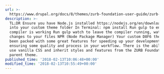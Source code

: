 ```yaml
---
url: >-
  https://www.drupal.org/docs/8/themes/zurb-foundation-user-guide/zurb-foundation-8x-6x/installing-foundation-subtheme
description: >-
  TL;DR Ensure you have Node.js installed https://nodejs.org/en/download/ cd
  into your custom theme folder In Terminal: npm install Run gulp to ensure your
  compiler is working Run gulp watch to leave the compiler running, watching for
  changes to your files NPM (Node Package Manager) Your custom D8F6 theme has
  been packed with some great features for speeding up your development and
  ensuring some quality and process in your workflow. There is the ability to
  use vanilla CSS and inherit styles and features from the ZURB Foundation
  parent theme.
published_time: '2018-02-13T10:06:48+00:00'
modified_time: '2018-02-13T10:55:49+00:00'
---
```

